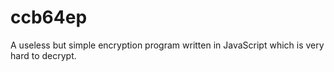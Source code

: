 # ccb64ep
A useless but simple encryption program written in JavaScript which is very hard to decrypt.
